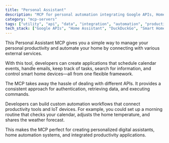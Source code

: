 ```yaml
---
title: "Personal Assistant"
description: "MCP for personal automation integrating Google APIs, Home Assistant, and DuckDuckGo for calendar, email, tasks, and smart home control."
category: "mcp-servers"
tags: ["utility", "api", "data", "integration", "automation", "productivity", "IoT", "modular framework"]
tech_stack: ["Google APIs", "Home Assistant", "DuckDuckGo", "Smart Home", "Calendar Management", "Email Management", "Task Tracking", "Search Integration"]
---
```


This Personal Assistant MCP gives you a simple way to manage your personal productivity and automate your home by connecting with various external services. 

With this tool, developers can create applications that schedule calendar events, handle emails, keep track of tasks, search for information, and control smart home devices—all from one flexible framework.

The MCP takes away the hassle of dealing with different APIs. It provides a consistent approach for authentication, retrieving data, and executing commands. 

Developers can build custom automation workflows that connect productivity tools and IoT devices. For example, you could set up a morning routine that checks your calendar, adjusts the home temperature, and shares the weather forecast.

This makes the MCP perfect for creating personalized digital assistants, home automation systems, and integrated productivity applications.